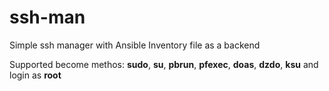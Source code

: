 # ssh-man
Simple ssh manager with Ansible Inventory file as a backend

Supported become methos: **sudo**, **su**, **pbrun**, **pfexec**, **doas**, **dzdo**, **ksu** and login as **root**
